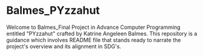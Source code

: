 # Balmes_PYzzahut
Welcome to Balmes_Final Project in Advance Computer Programming entitled "PYzzahut" crafted by Katrine Angeleen Balmes. This repository is a guidance which involves README file that stands ready to narrate the project's overview and its alignment in  SDG's. 
